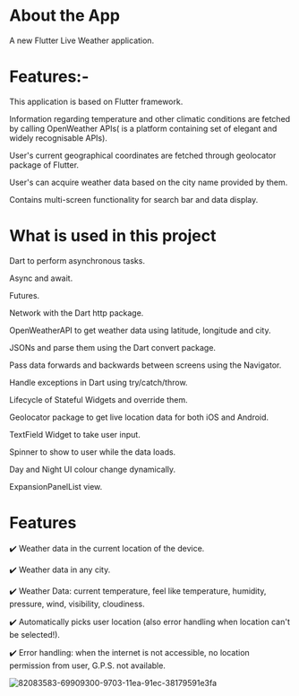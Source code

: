 # About the App

A new Flutter Live Weather application.
# Features:-

This application is based on Flutter framework.

Information regarding temperature and other climatic conditions are fetched by calling OpenWeather APIs( is a platform containing set of elegant and widely recognisable APIs).

User's current geographical coordinates are fetched through geolocator package of Flutter.

User's can acquire weather data based on the city name provided by them.

Contains multi-screen functionality for search bar and data display.

# What is used in this project
Dart to perform asynchronous tasks.

Async and await.

Futures.

Network with the Dart http package.

OpenWeatherAPI to get weather data using latitude, longitude and city.

JSONs and parse them using the Dart convert package.

Pass data forwards and backwards between screens using the Navigator.

Handle exceptions in Dart using try/catch/throw.

Lifecycle of Stateful Widgets and override them.


Geolocator package to get live location data for both iOS and Android.

TextField Widget to take user input.

Spinner to show to user while the data loads.

Day and Night UI colour change dynamically.

ExpansionPanelList view.

# Features

✔️ Weather data in the current location of the device.

✔️ Weather data in any city.

✔️ Weather Data: current temperature, feel like temperature, humidity, pressure, wind, visibility, cloudiness.

✔️ Automatically picks user location (also error handling when location can't be selected!).

✔️ Error handling: when the internet is not accessible, no location permission from user, G.P.S. not available.


![82083583-69909300-9703-11ea-91ec-38179591e3fa](https://user-images.githubusercontent.com/57807735/179198414-b2c35375-dd48-41eb-8091-e98fb571f110.gif)

